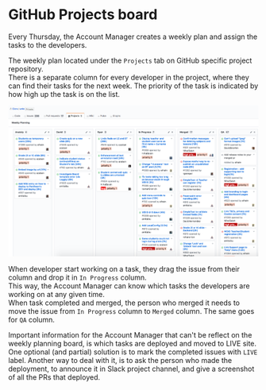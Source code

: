 # GitHub Projects board

Every Thursday, the Account Manager creates a weekly plan and assign the tasks to the developers.  

The weekly plan located under the `Projects` tab on GitHub specific project repository.  
There is a separate column for every developer in the project, where they can find their tasks for the next week.
The priority of the task is indicated by how high up the task is on the list.

![](images/github_project_board/weekly_planning.png)

When developer start working on a task, they drag the issue from their column and drop it in `In Progress` column.  
This way, the Account Manager can know which tasks the developers are working on at any given time.  
When task completed and merged, the person who merged it needs to move the issue from `In Progress` column to `Merged` column.
The same goes for `QA` column.

Important information for the Account Manager that can't be reflect on the weekly planning board, is which tasks are deployed and moved to LIVE site.  
One optional (and partial) solution is to mark the completed issues with `LIVE` label.
Another way to deal with it, is to ask the person who made the deployment, to announce it in Slack project channel, and give a screenshot of all the PRs that deployed. 

